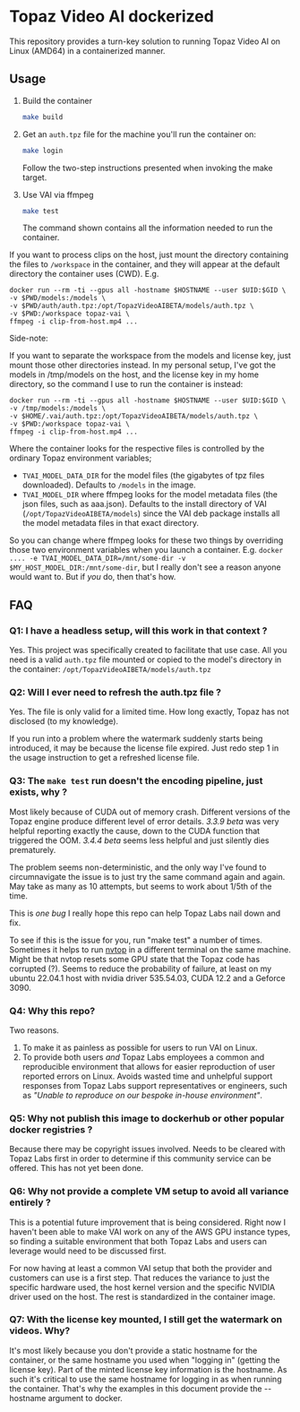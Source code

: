 # Topaz Video AI dockerized

This repository provides a turn-key solution to running Topaz Video AI on Linux (AMD64) in a containerized manner.

## Usage
1. Build the container


   ```sh
   make build
   ```

2. Get an `auth.tpz` file for the machine you'll run the container on:

   ```sh
   make login
   ```

   Follow the two-step instructions presented when invoking the make target.

3. Use VAI via ffmpeg

   ```sh
   make test
   ```

   The command shown contains all the information needed to run the container.

If you want to process clips on the host, just mount the directory containing the files to `/workspace` in the container, and they will appear at the default directory the container uses (CWD).
E.g.

```
docker run --rm -ti --gpus all -hostname $HOSTNAME --user $UID:$GID \
-v $PWD/models:/models \
-v $PWD/auth/auth.tpz:/opt/TopazVideoAIBETA/models/auth.tpz \
-v $PWD:/workspace topaz-vai \
ffmpeg -i clip-from-host.mp4 ...
```

Side-note:

If you want to separate the workspace from the models and license key, just mount those other directories instead.
In my personal setup, I've got the models in /tmp/models on the host, and the license key in my home directory, so the command I use to run the container is instead:

```
docker run --rm -ti --gpus all -hostname $HOSTNAME --user $UID:$GID \
-v /tmp/models:/models \
-v $HOME/.vai/auth.tpz:/opt/TopazVideoAIBETA/models/auth.tpz \
-v $PWD:/workspace topaz-vai \
ffmpeg -i clip-from-host.mp4 ...
```

Where the container looks for the respective files is controlled by the ordinary Topaz environment variables;

* `TVAI_MODEL_DATA_DIR` for the model files (the gigabytes of tpz files downloaded). Defaults to `/models` in the image.
* `TVAI_MODEL_DIR` where ffmpeg looks for the model metadata files (the json files, such as aaa.json). Defaults to the install directory of VAI (`/opt/TopazVideoAIBETA/models`) since the VAI deb package installs all the model metadata files in that exact directory.

So you can change where ffmpeg looks for these two things by overriding those two environment variables when you launch a container. E.g. `docker .... -e TVAI_MODEL_DATA_DIR=/mnt/some-dir -v $MY_HOST_MODEL_DIR:/mnt/some-dir`, but I really don't see a reason anyone would want to. But if _you_ do, then that's how.

## FAQ

### Q1: I have a headless setup, will this work in that context ?

Yes. This project was specifically created to facilitate that use case.
All you need is a valid `auth.tpz` file mounted or copied to the model's directory in the container: `/opt/TopazVideoAIBETA/models/auth.tpz`

### Q2: Will I ever need to refresh the auth.tpz file ?
Yes. The file is only valid for a limited time. How long exactly, Topaz has not disclosed (to my knowledge).

If you run into a problem where the watermark suddenly starts being introduced, it may be because the license file expired. Just redo step 1 in the usage instruction to get a refreshed license file.

### Q3: The `make test` run doesn't the encoding pipeline, just exists, why ?

Most likely because of CUDA out of memory crash. Different versions of the Topaz engine produce different level of error details. _3.3.9 beta_ was very helpful reporting exactly the cause, down to the CUDA function that triggered the OOM. _3.4.4 beta_ seems less helpful and just silently dies prematurely.

The problem seems non-deterministic, and the only way I've found to circumnavigate the issue is to just try the same command again and again. May take as many as 10 attempts, but seems to work about 1/5th of the time.

This is _one bug_ I really hope this repo can help Topaz Labs nail down and fix.

To see if this is the issue for you, run "make test" a number of times. Sometimes it helps to run [nvtop](https://github.com/Syllo/nvtop) in a different terminal on the same machine. Might be that nvtop resets some GPU state that the Topaz code has corrupted (?). Seems to reduce the probability of failure, at least on my ubuntu 22.04.1 host with nvidia driver 535.54.03, CUDA 12.2 and a Geforce 3090.

### Q4: Why this repo?
Two reasons. 

1. To make it as painless as possible for users to run VAI on Linux.
2. To provide both users _and_ Topaz Labs employees a common and reproducible environment that allows for easier reproduction of user reported errors on Linux. Avoids wasted time and unhelpful support responses from Topaz Labs support representatives or engineers, such as _"Unable to reproduce on our bespoke in-house environment"_.

### Q5: Why not publish this image to dockerhub or other popular docker registries ?

Because there may be copyright issues involved. Needs to be cleared with Topaz Labs first in order to determine if this community service can be offered. This has not yet been done.

### Q6: Why not provide a complete VM setup to avoid all variance entirely ?

This is a potential future improvement that is being considered. Right now I haven't been able to make VAI work on any of the AWS GPU instance types, so finding a suitable environment that both Topaz Labs and users can leverage would need to be discussed first. 

For now having at least a common VAI setup that both the provider and customers can use is a first step. That reduces the variance to just the specific hardware used, the host kernel version and the specific NVIDIA driver used on the host. The rest is standardized in the container image.

### Q7: With the license key mounted, I still get the watermark on videos. Why?

It's most likely because you don't provide a static hostname for the container, or the same hostname you used when "logging in" (getting the license key). Part of the minted license key information is the hostname. As such it's critical to use the same hostname for logging in as when running the container. That's why the examples in this document provide the --hostname argument to docker.
